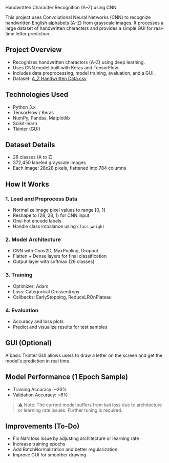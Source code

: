 Handwritten Character Recognition (A–Z) using CNN

This project uses Convolutional Neural Networks (CNN) to recognize handwritten English alphabets (A–Z) from grayscale images. It processes a large dataset of handwritten characters and provides a simple GUI for real-time letter prediction.

##  Project Overview

- Recognizes handwritten characters (A–Z) using deep learning.
- Uses CNN model built with Keras and TensorFlow.
- Includes data preprocessing, model training, evaluation, and a GUI.
- Dataset: [A_Z Handwritten Data.csv](https://www.kaggle.com/datasets/sachinpatel21/az-handwritten-alphabets-in-csv-format)

## Technologies Used
- Python 3.x  
- TensorFlow / Keras  
- NumPy, Pandas, Matplotlib  
- Scikit-learn  
- Tkinter (GUI)

##  Dataset Details
- 26 classes (A to Z)
- 372,450 labeled grayscale images
- Each image: 28x28 pixels, flattened into 784 columns

##  How It Works

### 1. Load and Preprocess Data
- Normalize image pixel values to range [0, 1]
- Reshape to (28, 28, 1) for CNN input
- One-hot encode labels
- Handle class imbalance using `class_weight`

### 2. Model Architecture
- CNN with Conv2D, MaxPooling, Dropout
- Flatten + Dense layers for final classification
- Output layer with softmax (26 classes)

### 3. Training
- Optimizer: Adam
- Loss: Categorical Crossentropy
- Callbacks: EarlyStopping, ReduceLROnPlateau

### 4. Evaluation
- Accuracy and loss plots
- Predict and visualize results for test samples


##  GUI (Optional)

A basic Tkinter GUI allows users to draw a letter on the screen and get the model's prediction in real time.


##  Model Performance (1 Epoch Sample)

- Training Accuracy: ~26%
- Validation Accuracy: ~6%
> ⚠️ Note: The current model suffers from `NaN` loss due to architecture or learning rate issues. Further tuning is required.


## Improvements (To-Do)

- Fix NaN loss issue by adjusting architecture or learning rate
- Increase training epochs
- Add BatchNormalization and better regularization
- Improve GUI for smoother drawing

